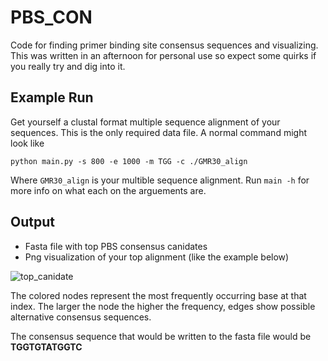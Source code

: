 # PBS_CON
Code for finding primer binding site consensus sequences and visualizing. This was written in an afternoon for personal use so expect some quirks if you really try and dig into it. 

## Example Run
Get yourself a clustal format multiple sequence alignment of your sequences. This is the only required data file. A normal command might look like

```
python main.py -s 800 -e 1000 -m TGG -c ./GMR30_align
```
Where `GMR30_align` is your multible sequence alignment. Run `main -h` for more info on what each on the arguements are.

## Output
- Fasta file with top PBS consensus canidates
- Png visualization of your top alignment (like the example below)

![top_canidate](https://user-images.githubusercontent.com/45807040/77862393-bc100180-71e0-11ea-82a2-e48d128381d6.png)

The colored nodes represent the most frequently occurring base at that index. The larger the node the higher the frequency, edges show possible alternative consensus sequences.

The consensus sequence that would be written to the fasta file would be **TGGTGTATGGTC**
